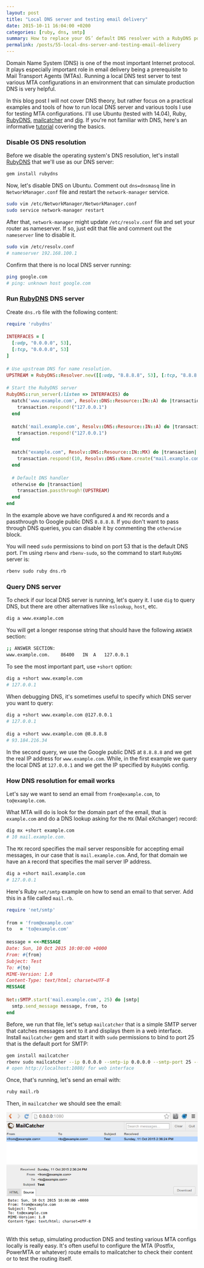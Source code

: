 ```yaml
---
layout: post
title: "Local DNS server and testing email delivery"
date: 2015-10-11 16:04:00 +0200
categories: [ruby, dns, smtp]
summary: How to replace your OS’ default DNS resolver with a RubyDNS powered one and test email delivery.
permalink: /posts/55-local-dns-server-and-testing-email-delivery
---
```


Domain Name System (DNS) is one of the most important Internet protocol. It plays especially important role in email delivery being a prerequisite to Mail Transport Agents (MTAs). Running a local DNS test server to test various MTA configurations in an environment that can simulate production DNS is very helpful.

In this blog post I will not cover DNS theory, but rather focus on a practical examples and tools of how to run local DNS server and various tools I use for testing MTA configurations. I'll use Ubuntu (tested with 14.04), Ruby, [RubyDNS](https://github.com/ioquatix/rubydns), [mailcatcher](http://mailcatcher.me/) and [dig](https://en.wikipedia.org/wiki/Dig_(command)). If you're not familiar with DNS, here's an informative [tutorial](https://www.youtube.com/watch?v=72snZctFFtA) covering the basics.


### Disable OS DNS resolution

Before we disable the operating system's DNS resolution, let's install [RubyDNS](https://github.com/ioquatix/rubydns) that we'll use as our DNS server:

```bash
gem install rubydns
```

Now, let's disable DNS on Ubuntu. Comment out `dns=dnsmasq` line in `NetworkManager.conf` file and restart the `network-manager` service.

```bash
sudo vim /etc/NetworkManager/NetworkManager.conf
sudo service network-manager restart
```

After that, `network-manager` might update `/etc/resolv.conf` file and set your router as nameserver. If so, just edit that file and comment out the `nameserver` line to disable it.

```bash
sudo vim /etc/resolv.conf
# nameserver 192.168.100.1
```

Confirm that there is no local DNS server running:

```bash
ping google.com
# ping: unknown host google.com
```


### Run [RubyDNS](https://github.com/ioquatix/rubydns) DNS server

Create `dns.rb` file with the following content:

```ruby
require 'rubydns'

INTERFACES = [
  [:udp, "0.0.0.0", 53],
  [:tcp, "0.0.0.0", 53]
]

# Use upstream DNS for name resolution.
UPSTREAM = RubyDNS::Resolver.new([[:udp, "8.8.8.8", 53], [:tcp, "8.8.8.8", 53]])

# Start the RubyDNS server
RubyDNS::run_server(:listen => INTERFACES) do
  match('www.example.com', Resolv::DNS::Resource::IN::A) do |transaction|
    transaction.respond!("127.0.0.1")
  end

  match('mail.example.com', Resolv::DNS::Resource::IN::A) do |transaction|
    transaction.respond!("127.0.0.1")
  end

  match("example.com", Resolv::DNS::Resource::IN::MX) do |transaction|
    transaction.respond!(10, Resolv::DNS::Name.create("mail.example.com."))
  end

  # Default DNS handler
  otherwise do |transaction|
    transaction.passthrough!(UPSTREAM)
  end
end
```

In the example above we have configured `A` and `MX` records and a passthrough to Google public DNS `8.8.8.8`. If you don't want to pass through DNS queries, you can disable it by commenting the `otherwise` block.

You will need `sudo` permissions to bind on port 53  that is the default DNS port. I'm using `rbenv` and `rbenv-sudo`, so the command to start `RubyDNS` server is:

```bash
rbenv sudo ruby dns.rb
```


### Query DNS server

To check if our local DNS server is running, let's query it. I use `dig` to query DNS, but there are other alternatives like `nslookup`, `host`, etc.

```bash
dig a www.example.com
```

You will get a longer response string that should have the following `ANSWER` section:

```bash
;; ANSWER SECTION:
www.example.com.	86400	IN	A	127.0.0.1
```

To see the most important part, use `+short` option:

```bash
dig a +short www.example.com
# 127.0.0.1
```

When debugging DNS, it's sometimes useful to specify which DNS server you want to query:

```bash
dig a +short www.example.com @127.0.0.1
# 127.0.0.1

dig a +short www.example.com @8.8.8.8
# 93.184.216.34
```

In the second query, we use the Google public DNS at `8.8.8.8` and we get the real IP address for `www.example.com`. While, in the first example we query the local DNS at `127.0.0.1` and we get the IP specified by `RubyDNS` config.


### How DNS resolution for email works

Let's say we want to send an email from `from@example.com`, to `to@example.com`.

What MTA will do is look for the domain part of the email, that is `example.com` and do a DNS lookup asking for the `MX` (Mail eXchanger) record:

```bash
dig mx +short example.com
# 10 mail.example.com.
```

The `MX` record specifies the mail server responsible for accepting email messages, in our case that is `mail.example.com`. And, for that domain we have an `A` record that specifies the mail server IP address.

```bash
dig a +short mail.example.com
# 127.0.0.1
```

Here's Ruby `net/smtp` example on how to send an email to that server. Add this in a file called `mail.rb`.

```ruby
require 'net/smtp'

from = 'from@example.com'
to   = 'to@example.com'

message = <<-MESSAGE
Date: Sun, 10 Oct 2015 10:00:00 +0000
From: #{from}
Subject: Test
To: #{to}
MIME-Version: 1.0
Content-Type: text/html; charset=UTF-8
MESSAGE

Net::SMTP.start('mail.example.com', 25) do |smtp|
  smtp.send_message message, from, to
end
```

Before, we run that file, let's setup `mailcatcher` that is a simple SMTP server that catches messages sent to it and displays them in a web interface. Install `mailcatcher` gem and start it with `sudo` permissions to bind to port 25 that is the default port for SMTP:

```bash
gem install mailcatcher
rbenv sudo mailcatcher --ip 0.0.0.0 --smtp-ip 0.0.0.0 --smtp-port 25 --http-port 1080 -f -v
# open http://localhost:1080/ for web interface
```

Once, that's running, let's send an email with:

```bash
ruby mail.rb
```

Then, in `mailcatcher` we should see the email:

![Mailcatcher](/images/mailcatcher.png "Mailcatcher")

With this setup, simulating production DNS and testing various MTA configs locally is really easy. It's often useful to configure the MTA (Postfix, PowerMTA or whatever) route emails to mailcatcher to check their content or to test the routing itself.
